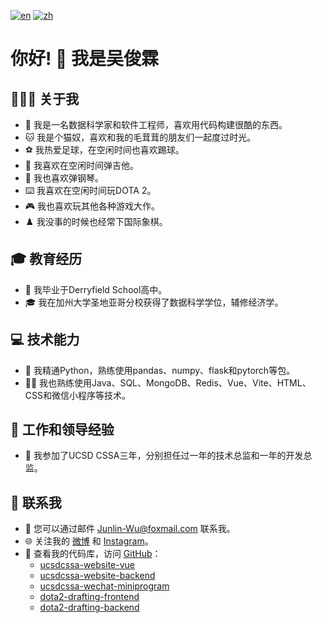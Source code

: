 [![en](https://img.shields.io/badge/lang-en-blue.svg)](https://github.com/TallMessiWu/TallMessiWu/blob/main/README.md)
[![zh](https://img.shields.io/badge/lang-zh-red.svg)](https://github.com/TallMessiWu/TallMessiWu/blob/main/README-zh.md)

# 你好! 👋 我是吴俊霖

## 👨🏻‍💻 关于我

- 🚀 我是一名数据科学家和软件工程师，喜欢用代码构建很酷的东西。
- 🐱 我是个猫奴，喜欢和我的毛茸茸的朋友们一起度过时光。
- ⚽ 我热爱足球，在空闲时间也喜欢踢球。
- 🎸 我喜欢在空闲时间弹吉他。
- 🎹 我也喜欢弹钢琴。
- ⌨️ 我喜欢在空闲时间玩DOTA 2。
- 🎮 我也喜欢玩其他各种游戏大作。
- ♟️ 我没事的时候也经常下国际象棋。

## 🎓 教育经历

- 🏫 我毕业于Derryfield School高中。
- 🎓 我在加州大学圣地亚哥分校获得了数据科学学位，辅修经济学。

## 💻 技术能力

- 💪 我精通Python，熟练使用pandas、numpy、flask和pytorch等包。
- 👨‍💻 我也熟练使用Java、SQL、MongoDB、Redis、Vue、Vite、HTML、CSS和微信小程序等技术。

## 🏢 工作和领导经验

- 🎉 我参加了UCSD CSSA三年，分别担任过一年的技术总监和一年的开发总监。

## 📱 联系我

- 📧 您可以通过邮件 Junlin-Wu@foxmail.com 联系我。
- 🌐 关注我的 [微博](https://www.weibo.com/tallmessiwu/) 和 [Instagram](https://www.instagram.com/tallmessiwu/)。
- 🚀 查看我的代码库，访问 [GitHub](https://github.com/TallMessiWu)：
    - [ucsdcssa-website-vue](https://github.com/TallMessiWu/ucsdcssa-website-vue)
    - [ucsdcssa-website-backend](https://github.com/TallMessiWu/ucsdcssa-website-backend)
    - [ucsdcssa-wechat-miniprogram](https://github.com/TallMessiWu/ucsdcssa-wechat-miniprogram)
    - [dota2-drafting-frontend](https://github.com/TallMessiWu/dota2-drafting-frontend)
    - [dota2-drafting-backend](https://github.com/TallMessiWu/dota2-drafting-backend)
